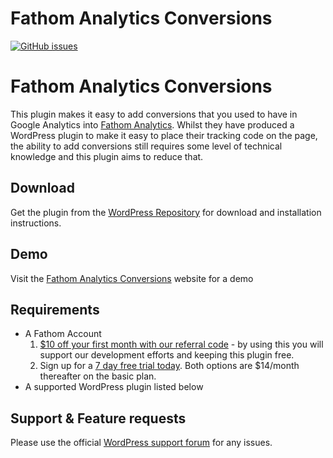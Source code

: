 # Fathom Analytics Conversions

[![GitHub issues](https://img.shields.io/github/issues/65/fathom-analytics-conversions)](https://github.com/65/fathom-analytics-conversions/issues) 

# Fathom Analytics Conversions

This plugin makes it easy to add conversions that you used to have in Google Analytics into [Fathom Analytics](https://usefathom.com). Whilst they have produced a WordPress plugin to make it easy to place their tracking code on the page, the ability to add conversions still requires some level of technical knowledge and this plugin aims to reduce that. 

## Download 
Get the plugin from the [WordPress Repository](https://wordpress.org/plugins/fathom-analytics-conversions/) for download and installation instructions.

## Demo 
Visit the [Fathom Analytics Conversions](https://fathomconversions.com) website for a demo  

## Requirements

* A Fathom Account 
   1. [$10 off your first month with our referral code](https://usefathom.com/ref/LBSJIU) - by using this you will support our development efforts and keeping this plugin free. 
   1. Sign up for a [7 day free trial today](https://app.usefathom.com/register). Both options are $14/month thereafter on the basic plan.
* A supported WordPress plugin listed below

## Support & Feature requests

Please use the official [WordPress support forum](https://wordpress.org/support/plugin/fathom-analytics-conversions/) for any issues. 